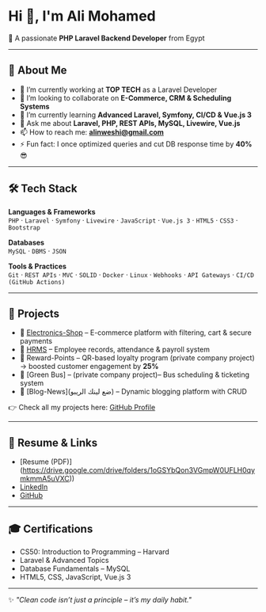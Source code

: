# Hi 👋, I'm Ali Mohamed  
🚀 A passionate **PHP Laravel Backend Developer** from Egypt  

---

## 💼 About Me
- 🔭 I’m currently working at **TOP TECH** as a Laravel Developer  
- 👯 I’m looking to collaborate on **E-Commerce, CRM & Scheduling Systems**  
- 🌱 I’m currently learning **Advanced Laravel, Symfony, CI/CD & Vue.js 3**  
- 💬 Ask me about **Laravel, PHP, REST APIs, MySQL, Livewire, Vue.js**  
- 📫 How to reach me: **alinweshi@gmail.com**  
- ⚡ Fun fact: I once optimized queries and cut DB response time by **40%** 😎  

---

## 🛠️ Tech Stack
**Languages & Frameworks**  
`PHP` · `Laravel` · `Symfony` · `Livewire` · `JavaScript` · `Vue.js 3` · `HTML5` · `CSS3` · `Bootstrap`

**Databases**  
`MySQL` · `DBMS` · `JSON`

**Tools & Practices**  
`Git` · `REST APIs` · `MVC` · `SOLID` · `Docker` · `Linux` · `Webhooks` · `API Gateways` · `CI/CD (GitHub Actions)`

---

## 🚀 Projects
- 🛒 [Electronics-Shop]( https://github.com/alinweshi/Electronics-Shop) – E-commerce platform with filtering, cart & secure payments  
- 👥 [HRMS](https://github.com/alinweshi/Compu_Lap) – Employee records, attendance & payroll system  
- 🎁 Reward-Points – QR-based loyalty program (private company project) → boosted customer engagement by **25%**  
- 🚌 [Green Bus] – (private company project)– Bus scheduling & ticketing system  
- 📰 [Blog-News](ضع لينك الريبو) – Dynamic blogging platform with CRUD  

👉 Check all my projects here: [GitHub Profile](https://github.com/alinweshi)

---

## 📄 Resume & Links
- [Resume (PDF)] (https://drive.google.com/drive/folders/1oGSYbQon3VGmpW0UFLH0qymkmmA5uVXC))  
- [LinkedIn](https://www.linkedin.com/in/ali-nweshi-562191161/)  
- [GitHub](https://github.com/alinweshi)  

---

## 🎓 Certifications
- CS50: Introduction to Programming – Harvard  
- Laravel & Advanced Topics  
- Database Fundamentals – MySQL  
- HTML5, CSS, JavaScript, Vue.js 3  

---

✨ *"Clean code isn’t just a principle – it’s my daily habit."*  

